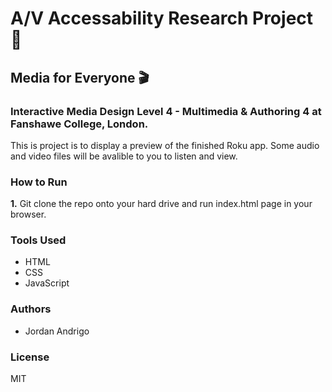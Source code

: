 # A/V Accessability Research Project 🎥

## Media for Everyone 🎬

### **Interactive Media Design** Level 4 - Multimedia & Authoring 4 at Fanshawe College, London.

This is project is to display a preview of the finished Roku app. Some audio and video files will be avalible to you to listen and view. 

### How to Run

**1.**  Git clone the repo onto your hard drive and run index.html page in your browser.


### Tools Used

- HTML
- CSS
- JavaScript


### Authors

- Jordan Andrigo


### License

MIT

